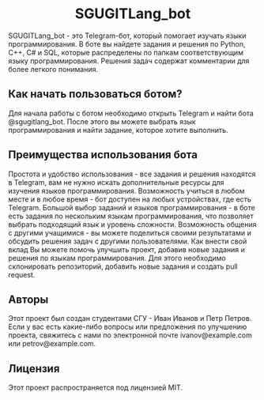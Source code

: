 <h1 align="center">SGUGITLang_bot</h1>

SGUGITLang_bot - это Telegram-бот, который помогает изучать языки программирования. В боте вы найдете задания и решения по Python, C++, C# и SQL, которые распределены по папкам соответствующим языку программирования. Решения задач содержат комментарии для более легкого понимания.

<h2>Как начать пользоваться ботом?</h2>
Для начала работы с ботом необходимо открыть Telegram и найти бота @sgugitlang_bot. После этого вы можете выбрать язык программирования и найти задание, которое хотите выполнить.

<h2>Преимущества использования бота</h2>
Простота и удобство использования - все задания и решения находятся в Telegram, вам не нужно искать дополнительные ресурсы для изучения языков программирования.
Возможность учиться в любом месте и в любое время - бот доступен на любых устройствах, где есть Telegram.
Большой выбор заданий и языков программирования - в боте есть задания по нескольким языкам программирования, что позволяет выбрать подходящий язык и уровень сложности.
Возможность общения с другими учащимися - вы можете поделиться своими результатами и обсудить решения задач с другими пользователями.
Как внести свой вклад
Вы можете помочь улучшить проект, добавив новые задания и решения по языкам программирования. Для этого необходимо склонировать репозиторий, добавить новые задания и создать pull request.

<h2>Авторы</h2>
Этот проект был создан студентами СГУ - Иван Иванов и Петр Петров. Если у вас есть какие-либо вопросы или предложения по улучшению проекта, свяжитесь с нами по электронной почте ivanov@example.com или petrov@example.com.

<h2>Лицензия</h2>
Этот проект распространяется под лицензией MIT.
